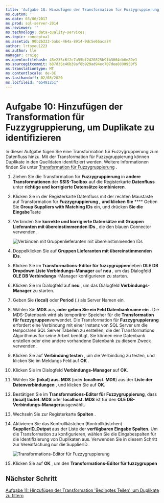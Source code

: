 ```yaml
---
title: 'Aufgabe 10: Hinzufügen der Transformation für Fuzzygruppierung zum Erkennen von Duplikaten | Microsoft-Dokumentation'
ms.custom: ''
ms.date: 03/06/2017
ms.prod: sql-server-2014
ms.reviewer: ''
ms.technology: data-quality-services
ms.topic: conceptual
ms.assetid: 90b2b323-babd-464a-8914-9dc5e66aca74
author: lrtoyou1223
ms.author: lle
manager: craigg
ms.openlocfilehash: 48e233c6f2c7a55bf2420825b9fb3064db6e89e1
ms.sourcegitcommit: b87d36c46b39af8b929ad94ec707dee8800950f5
ms.translationtype: MT
ms.contentlocale: de-DE
ms.lasthandoff: 02/08/2020
ms.locfileid: "65481251"
---
```

# <a name="task-10-adding-fuzzy-group-transform-to-identify-duplicates"></a>Aufgabe 10: Hinzufügen der Transformation für Fuzzygruppierung, um Duplikate zu identifizieren
  In dieser Aufgabe fügen Sie eine Transformation für Fuzzygruppierung zum Datenfluss hinzu. Mit der Transformation für Fuzzygruppierung können Duplikate in den Quelldaten identifiziert werden. Weitere Informationen finden Sie unter [Transformation für Fuzzygruppierung](../integration-services/data-flow/transformations/fuzzy-grouping-transformation.md) .  
  
1.  Ziehen Sie die Transformation für **Fuzzygruppierung** in **andere Transformationen** der **SSIS-Toolbox** auf die Registerkarte **Datenfluss** unter **richtige und korrigierte Datensätze kombinieren**.  
  
2.  Klicken Sie in der Registerkarte Datenfluss mit der rechten Maustaste auf Transformation für **Fuzzygruppierung** , **und klicken Sie** **** Geben Sie **Group Suppliers with Matching IDs** ein, und drücken **Sie die Eingabe**Taste  
  
3.  Verbinden Sie **korrekte und korrigierte Datensätze** **mit Gruppen Lieferanten mit übereinstimmenden IDs** , die den blauen Connector verwenden.  
  
     ![Verbinden mit Gruppenlieferanten mit übereinstimmenden IDs](../../2014/tutorials/media/et-addingfgttoidentifyduplicates-01.jpg "Verbinden mit Gruppenlieferanten mit übereinstimmenden IDs")  
  
4.  Doppelklicken Sie auf **Gruppen Lieferanten mit übereinstimmenden IDs**.  
  
5.  Klicken Sie im **Transformations-Editor für fuzzygruppen**neben **OLE DB Dropdown Liste Verbindungs-Manager** auf **neu** , um das Dialogfeld **OLE DB Verbindungs** -Manager konfigurieren zu starten.  
  
6.  Klicken Sie im Dialogfeld auf **neu** , um das Dialogfeld **Verbindungs-Manager** zu starten.  
  
7.  Geben Sie **(local)** oder **Period** (.) als Server Namen ein.  
  
8.  Wählen Sie **MDS** aus, **oder geben Sie ein Feld Datenbankname ein** . Die MDS-Datenbank wird als temporärer Speicher für die **Transformation für fuzzygruppen**verwendet. Die Transformation für **Fuzzygruppierung** erfordert eine Verbindung mit einer Instanz von SQL Server um die temporären SQL Server Tabellen zu erstellen, die der Transformations Algorithmus für seine Arbeit benötigt. Sie können eine Datenbank erstellen oder eine andere vorhandene Datenbank zu diesem Zweck verwenden.  
  
9. Klicken Sie auf **Verbindung testen** , um die Verbindung zu testen, und klicken Sie im Meldungs Feld auf **OK** .  
  
10. Klicken Sie im Dialogfeld **Verbindungs-Manager** auf **OK**.  
  
11. Wählen Sie **(lokal) aus. MDS** (oder **localhost. MDS**) aus der **Liste der Datenverbindungen** , und klicken Sie auf **OK**.  
  
12. Bestätigen Sie im **Transformations-Editor für Fuzzygruppierung**, dass **(local) lautet. MDS** oder **localhost. MDS** ist für den **OLE DB-Verbindungs-Manager**ausgewählt.  
  
13. Wechseln Sie zur Registerkarte **Spalten** .  
  
14. Aktivieren Sie das Kontrollkästchen (Kontrollkästchen) **SupplierID_Output** aus der Liste der **verfügbaren Eingabe Spalten**. Um die Transformation zu konfigurieren, wählen Sie die Eingabespalten für die Identifizierung von Duplikaten aus. Verwenden Sie in diesem Schritt zur Vereinfachung nur die SupplierID.  
  
     ![Transformations-Editor für Fuzzygruppierung](../../2014/tutorials/media/et-addingfgttoidentifyduplicates-02.jpg "Transformations-Editor für Fuzzygruppierung")  
  
15. Klicken Sie auf **OK** , um den **Transformations-Editor für fuzzygruppen**  
  
## <a name="next-step"></a>Nächster Schritt  
 [Aufgabe 11: Hinzufügen der Transformation 'Bedingtes Teilen', um Duplikate zu filtern](../../2014/tutorials/task-11-adding-conditional-split-transform-to-filter-duplicates.md)  
  
  
